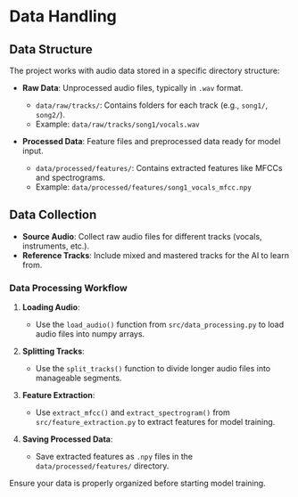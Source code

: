 # Data Handling

## Data Structure

The project works with audio data stored in a specific directory structure:

- **Raw Data**: Unprocessed audio files, typically in `.wav` format.
  - `data/raw/tracks/`: Contains folders for each track (e.g., `song1/`, `song2/`).
  - Example: `data/raw/tracks/song1/vocals.wav`

- **Processed Data**: Feature files and preprocessed data ready for model input.
  - `data/processed/features/`: Contains extracted features like MFCCs and spectrograms.
  - Example: `data/processed/features/song1_vocals_mfcc.npy`

## Data Collection

- **Source Audio**: Collect raw audio files for different tracks (vocals, instruments, etc.).
- **Reference Tracks**: Include mixed and mastered tracks for the AI to learn from.

### Data Processing Workflow

1. **Loading Audio**:
   - Use the `load_audio()` function from `src/data_processing.py` to load audio files into numpy arrays.

2. **Splitting Tracks**:
   - Use the `split_tracks()` function to divide longer audio files into manageable segments.

3. **Feature Extraction**:
   - Use `extract_mfcc()` and `extract_spectrogram()` from `src/feature_extraction.py` to extract features for model training.

4. **Saving Processed Data**:
   - Save extracted features as `.npy` files in the `data/processed/features/` directory.

Ensure your data is properly organized before starting model training.

